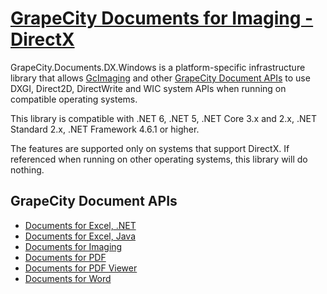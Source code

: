 # [GrapeCity Documents for Imaging - DirectX](https://www.grapecity.com/documents-api-imaging)

GrapeCity.Documents.DX.Windows is a platform-specific infrastructure library that
allows [GcImaging](https://www.grapecity.com/documents-api-imaging) and other 
[GrapeCity Document APIs](https://www.grapecity.com/documents-api)
to use DXGI, Direct2D, DirectWrite and WIC system APIs when running on compatible operating systems.

This library is compatible with .NET 6, .NET 5, .NET Core 3.x and 2.x, .NET Standard 2.x, .NET Framework 4.6.1 or higher. 

The features are supported only on systems that support DirectX. If referenced when running on other operating systems, this library will do nothing.

## GrapeCity Document APIs

- [Documents for Excel, .NET](https://www.grapecity.com/documents-api-excel)
- [Documents for Excel, Java](https://www.grapecity.com/documents-api-excel-java)
- [Documents for Imaging](https://www.grapecity.com/documents-api-imaging)
- [Documents for PDF](https://www.grapecity.com/documents-api-pdf)
- [Documents for PDF Viewer](https://www.grapecity.com/documents-api-pdf/javascript-pdf-viewer)
- [Documents for Word](https://www.grapecity.com/documents-api-word)
